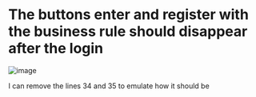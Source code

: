 # The buttons enter and register with the business rule should disappear after the login
![image](https://github.com/user-attachments/assets/f821322f-2eaf-4621-b4b1-e73fe3a8f852)

I can remove the lines 34 and 35 to emulate how it should be
